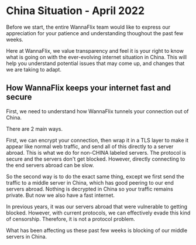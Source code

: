 # China Situation - April 2022

Before we start, the entire WannaFlix team would like to express our appreciation for your patience and understanding thoughout the past few weeks.&#x20;

Here at WannaFlix, we value transparency and feel it is your right to know what is going on with the ever-evolving internet situation in China. This will help you understand potential issues that may come up, and changes that we are taking to adapt.

## How WannaFlix keeps your internet fast and secure

First, we need to understand how WannaFlix tunnels your connection out of China.

There are 2 main ways.&#x20;

First, we can encrypt your connection, then wrap it in a TLS layer to make it appear like normal web traffic, and send all of this directly to a server abroad. This is what we do for non-CHINA labeled servers. The protocol is secure and the servers don't get blocked. However, directly connecting to the end servers abroad can be slow.

So the second way is to do the exact same thing, except we first send the traffic to a middle server in China, which has good peering to our end servers abroad. Nothing is decrypted in China so your traffic remains private. But now we also have a fast internet.&#x20;

In previous years, it was our servers abroad that were vulnerable to getting blocked. However, with current protocols, we can effectively evade this kind of censorship. Therefore, it is not a protocol problem.&#x20;

What has been affecting us these past few weeks is blocking of our middle servers in China. &#x20;



